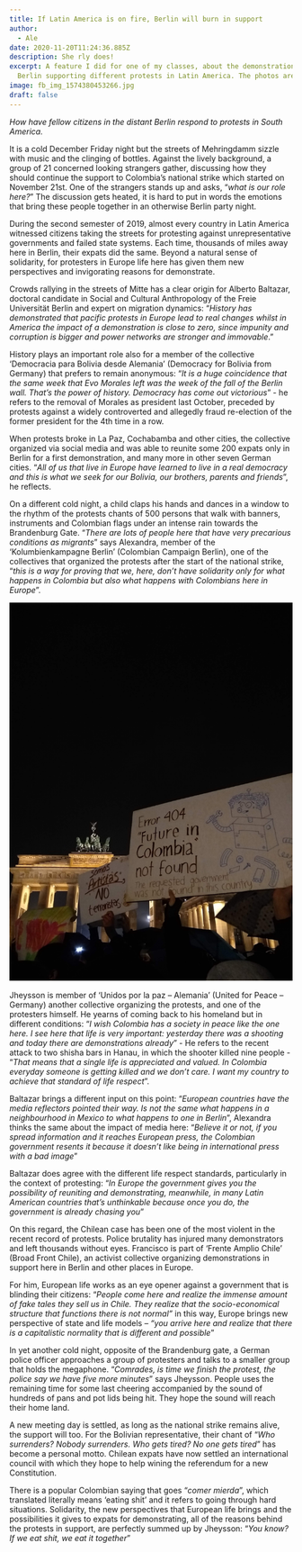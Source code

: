 ```yaml
---
title: If Latin America is on fire, Berlin will burn in support
author:
  - Ale
date: 2020-11-20T11:24:36.885Z
description: She rly does!
excerpt: A feature I did for one of my classes, about the demonstrations in
  Berlin supporting different protests in Latin America. The photos are mine.
image: fb_img_1574380453266.jpg
draft: false
---
```

*How have fellow citizens in the distant Berlin respond to protests in South America.* 

It is a cold December Friday night but the streets of Mehringdamm sizzle with music and the clinging of bottles. Against the lively background, a group of 21 concerned looking strangers gather, discussing how they should continue the support to Colombia’s national strike which started on November 21st. One of the strangers stands up and asks, “*what is our role here?*” The discussion gets heated, it is hard to put in words the emotions that bring these people together in an otherwise Berlin party night. 

During the second semester of 2019, almost every country in Latin America witnessed citizens taking the streets for protesting against unrepresentative governments and failed state systems. Each time, thousands of miles away here in Berlin, their expats did the same. Beyond a natural sense of solidarity, for protesters in Europe life here has given them new perspectives and invigorating reasons for demonstrate. 

Crowds rallying in the streets of Mitte has a clear origin for Alberto Baltazar, doctoral candidate in Social and Cultural Anthropology of the Freie Universität Berlin and expert on migration dynamics: “*History has demonstrated that pacific protests in Europe lead to real changes whilst in America the impact of a demonstration is close to zero, since impunity and corruption is bigger and power networks are stronger and immovable*.” 

History plays an important role also for a member of the collective ‘Democracia para Bolivia desde Alemania’ (Democracy for Bolivia from Germany) that prefers to remain anonymous: “*It is a huge coincidence that the same week that Evo Morales left was the week of the fall of the Berlin wall. That’s the power of history. Democracy has come out victorious*” - he refers to the removal of Morales as president last October, preceded by protests against a widely controverted and allegedly fraud re-election of the former president for the 4th time in a row. 

When protests broke in La Paz, Cochabamba and other cities, the collective organized via social media and was able to reunite some 200 expats only in Berlin for a first demonstration, and many more in other seven German cities. “*All of us that live in Europe have learned to live in a real democracy and this is what we seek for our Bolivia, our brothers, parents and friends*”, he reflects. 

On a different cold night, a child claps his hands and dances in a window to the rhythm of the protests chants of 500 persons that walk with banners, instruments and Colombian flags under an intense rain towards the Brandenburg Gate. “*There are lots of people here that have very precarious conditions as migrants*” says Alexandra, member of the ‘Kolumbienkampagne Berlin’ (Colombian Campaign Berlin), one of the collectives that organized the protests after the start of the national strike, “*this is a way for proving that we, here, don’t have solidarity only for what happens in Colombia but also what happens with Colombians here in Europe*”. 

![Some posters that were part of a demonstration at the Brandenburg Gate supporting Colombia's national strike.](img_20191121_175822453.jpg)

Jheysson is member of ‘Unidos por la paz – Alemania’ (United for Peace – Germany) another collective organizing the protests, and one of the protesters himself. He yearns of coming back to his homeland but in different conditions: “*I wish Colombia has a society in peace like the one here. I see here that life is very important: yesterday there was a shooting and today there are demonstrations already*” - He refers to the recent attack to two shisha bars in Hanau, in which the shooter killed nine people - “*That means that a single life is appreciated and valued. In Colombia everyday someone is getting killed and we don’t care. I want my country to achieve that standard of life respect*”. 

Baltazar brings a different input on this point: “*European countries have the media reflectors pointed their way. Is not the same what happens in a neighbourhood in Mexico to what happens to one in Berlin*”, Alexandra thinks the same about the impact of media here: “*Believe it or not, if you spread information and it reaches European press, the Colombian government resents it because it doesn’t like being in international press with a bad image*” 

Baltazar does agree with the different life respect standards, particularly in the context of protesting: “*In Europe the government gives you the possibility of reuniting and demonstrating, meanwhile, in many Latin American countries that’s unthinkable because once you do, the government is already chasing you*” 

On this regard, the Chilean case has been one of the most violent in the recent record of protests. Police brutality has injured many demonstrators and left thousands without eyes. Francisco is part of ‘Frente Amplio Chile’ (Broad Front Chile), an activist collective organizing demonstrations in support here in Berlin and other places in Europe. 

For him, European life works as an eye opener against a government that is blinding their citizens: “*People come here and realize the immense amount of fake tales they sell us in Chile. They realize that the socio-economical structure that functions there is not normal”* in this way, Europe brings new perspective of state and life models *– “you arrive here and realize that there is a capitalistic normality that is different and possible*” 

In yet another cold night, opposite of the Brandenburg gate, a German police officer approaches a group of protesters and talks to a smaller group that holds the megaphone. “*Comrades, is time we finish the protest, the police say we have five more minutes*” says Jheysson. People uses the remaining time for some last cheering accompanied by the sound of hundreds of pans and pot lids being hit. They hope the sound will reach their home land. 

A new meeting day is settled, as long as the national strike remains alive, the support will too. For the Bolivian representative, their chant of “*Who surrenders? Nobody surrenders. Who gets tired? No one gets tired*” has become a personal motto. Chilean expats have now settled an international council with which they hope to help wining the referendum for a new Constitution. 

There is a popular Colombian saying that goes “*comer mierda*”, which translated literally means ‘eating shit’ and it refers to going through hard situations. Solidarity, the new perspectives that European life brings and the possibilities it gives to expats for demonstrating, all of the reasons behind the protests in support, are perfectly summed up by Jheysson: “*You know? If we eat shit, we eat it together*”